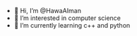 - 👋 Hi, I’m @HawaAIman
- 👀 I’m interested in computer science
- 🌱 I’m currently learning c++ and python
